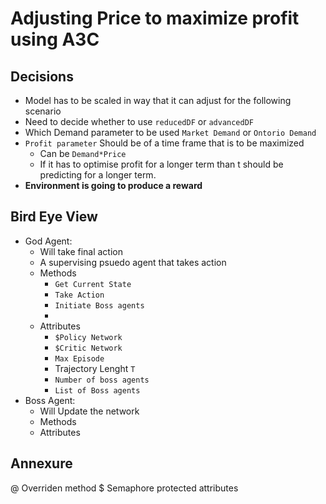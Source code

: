# Adjusting Price to maximize profit using A3C
## Decisions
- Model has to be scaled in way that it can adjust for the following scenario
- Need to decide whether to use `reducedDF` or `advancedDF`
- Which Demand parameter to be used `Market Demand` or `Ontorio Demand`
- `Profit parameter` Should be of a time frame that is to be maximized
    - Can be `Demand*Price`
    - If it has to optimise profit for a longer term than t should be predicting for a longer term.
- __Environment is going to produce a reward__

## Bird Eye View
- God Agent:
    - Will take final action
    - A supervising psuedo agent that takes action
    - Methods
        - `Get Current State`
        - `Take Action`
        - `Initiate Boss agents`
        -
    - Attributes
        - `$Policy Network`
        - `$Critic Network`
        - `Max Episode`
        - Trajectory Lenght `T`
        - `Number of boss agents`
        - `List of Boss agents`
- Boss Agent:
    - Will Update the network
    - Methods
    - Attributes

## Annexure
@ Overriden method
$ Semaphore protected attributes
